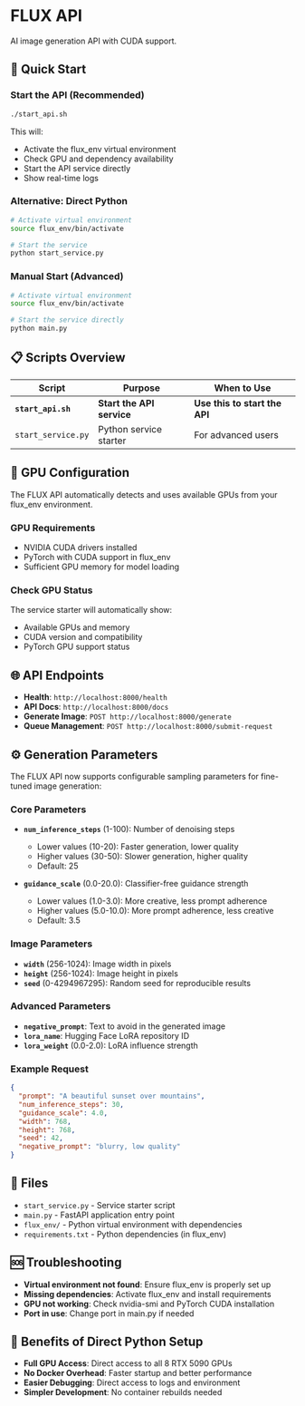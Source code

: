 # FLUX API

AI image generation API with CUDA support.

## 🚀 Quick Start

### Start the API (Recommended)
```bash
./start_api.sh
```

This will:
- Activate the flux_env virtual environment
- Check GPU and dependency availability
- Start the API service directly
- Show real-time logs

### Alternative: Direct Python
```bash
# Activate virtual environment
source flux_env/bin/activate

# Start the service
python start_service.py
```

### Manual Start (Advanced)
```bash
# Activate virtual environment
source flux_env/bin/activate

# Start the service directly
python main.py
```

## 📋 Scripts Overview

| Script | Purpose | When to Use |
|--------|---------|-------------|
| **`start_api.sh`** | **Start the API service** | **Use this to start the API** |
| `start_service.py` | Python service starter | For advanced users |

## 🔧 GPU Configuration

The FLUX API automatically detects and uses available GPUs from your flux_env environment.

### GPU Requirements

- NVIDIA CUDA drivers installed
- PyTorch with CUDA support in flux_env
- Sufficient GPU memory for model loading

### Check GPU Status

The service starter will automatically show:
- Available GPUs and memory
- CUDA version and compatibility
- PyTorch GPU support status

## 🌐 API Endpoints

- **Health**: `http://localhost:8000/health`
- **API Docs**: `http://localhost:8000/docs`
- **Generate Image**: `POST http://localhost:8000/generate`
- **Queue Management**: `POST http://localhost:8000/submit-request`

## ⚙️ Generation Parameters

The FLUX API now supports configurable sampling parameters for fine-tuned image generation:

### **Core Parameters**
- **`num_inference_steps`** (1-100): Number of denoising steps
  - Lower values (10-20): Faster generation, lower quality
  - Higher values (30-50): Slower generation, higher quality
  - Default: 25

- **`guidance_scale`** (0.0-20.0): Classifier-free guidance strength
  - Lower values (1.0-3.0): More creative, less prompt adherence
  - Higher values (5.0-10.0): More prompt adherence, less creative
  - Default: 3.5

### **Image Parameters**
- **`width`** (256-1024): Image width in pixels
- **`height`** (256-1024): Image height in pixels
- **`seed`** (0-4294967295): Random seed for reproducible results

### **Advanced Parameters**
- **`negative_prompt`**: Text to avoid in the generated image
- **`lora_name`**: Hugging Face LoRA repository ID
- **`lora_weight`** (0.0-2.0): LoRA influence strength

### **Example Request**
```json
{
  "prompt": "A beautiful sunset over mountains",
  "num_inference_steps": 30,
  "guidance_scale": 4.0,
  "width": 768,
  "height": 768,
  "seed": 42,
  "negative_prompt": "blurry, low quality"
}
```

## 📁 Files

- `start_service.py` - Service starter script
- `main.py` - FastAPI application entry point
- `flux_env/` - Python virtual environment with dependencies
- `requirements.txt` - Python dependencies (in flux_env)

## 🆘 Troubleshooting

- **Virtual environment not found**: Ensure flux_env is properly set up
- **Missing dependencies**: Activate flux_env and install requirements
- **GPU not working**: Check nvidia-smi and PyTorch CUDA installation
- **Port in use**: Change port in main.py if needed

## 🎯 Benefits of Direct Python Setup

- **Full GPU Access**: Direct access to all 8 RTX 5090 GPUs
- **No Docker Overhead**: Faster startup and better performance
- **Easier Debugging**: Direct access to logs and environment
- **Simpler Development**: No container rebuilds needed
